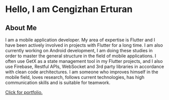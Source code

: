 # Hello, I am Cengizhan Erturan

## About Me
I am a mobile application developer. My area of expertise is Flutter and I have been actively involved in projects with Flutter for a long time.
I am also currently working on Android development, I am doing these studies in order to master the general structure in the field of mobile applications.
I often use GetX as a state management tool in my Flutter projects, and I also use Firebase, Restful APIs, WebSocket and 3rd party libraries in accordance with clean code architectures.
I am someone who improves himself in the mobile field, loves research, follows current technologies, has high communication skills and is suitable for teamwork.

[Click for portfolio.](https://cengizhanerturan.github.io/ "Click for portfolio.")
